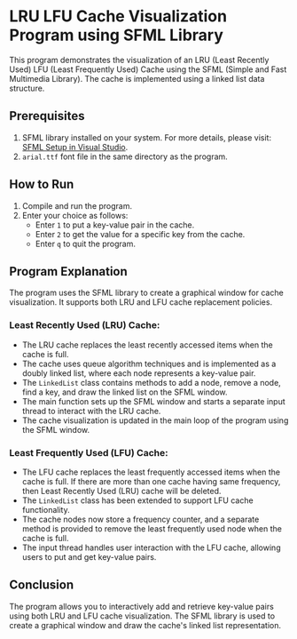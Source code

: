 # LRU LFU Cache Visualization Program using SFML Library

This program demonstrates the visualization of an LRU (Least Recently Used) LFU (Least Frequently Used) Cache using the SFML (Simple and Fast Multimedia Library). The cache is implemented using a linked list data structure.

## Prerequisites

1. SFML library installed on your system. For more details, please visit: [SFML Setup in Visual Studio](https://www.youtube.com/watch?v=4fcTqmT0Hhg).
2. `arial.ttf` font file in the same directory as the program.

## How to Run

1. Compile and run the program.
2. Enter your choice as follows:
   - Enter `1` to put a key-value pair in the cache.
   - Enter `2` to get the value for a specific key from the cache.
   - Enter `q` to quit the program.

## Program Explanation

The program uses the SFML library to create a graphical window for cache visualization. It supports both LRU and LFU cache replacement policies.

### Least Recently Used (LRU) Cache:
- The LRU cache replaces the least recently accessed items when the cache is full.
- The cache uses queue algorithm techniques and is implemented as a doubly linked list, where each node represents a key-value pair.
- The `LinkedList` class contains methods to add a node, remove a node, find a key, and draw the linked list on the SFML window.
- The main function sets up the SFML window and starts a separate input thread to interact with the LRU cache.
- The cache visualization is updated in the main loop of the program using the SFML window.

### Least Frequently Used (LFU) Cache:
- The LFU cache replaces the least frequently accessed items when the cache is full. If there are more than one cache having same frequency, then Least Recently Used (LRU) cache will be deleted.
- The `LinkedList` class has been extended to support LFU cache functionality.
- The cache nodes now store a frequency counter, and a separate method is provided to remove the least frequently used node when the cache is full.
- The input thread handles user interaction with the LFU cache, allowing users to put and get key-value pairs.

## Conclusion

The program allows you to interactively add and retrieve key-value pairs using both LRU and LFU cache visualization. The SFML library is used to create a graphical window and draw the cache's linked list representation.
